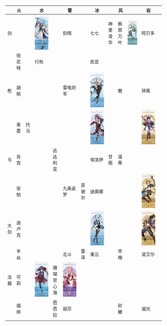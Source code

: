 ||火||水||雷||冰||风||岩||
|----|----|----|----|----|----|----|----|----|----|----|----|----|
|剑|||![神理凌人](/img/神理凌人.jpg)||刻晴||七七|神里凌华|枫原万叶|![琴](/img/琴.jpg)|阿贝多||
||班尼特||行秋||||凯亚||||||
|枪|胡桃||||雷电将军||![申鹤](/img/申鹤.jpg)||魈||钟离||
||香菱|托马|||||![罗莎利亚](/img/罗莎利亚.jpg)||||![云堇](/img/云堇.jpg)||
|弓|肖宫|||达达利亚|||埃洛伊|甘雨|温蒂||||
||安柏||||九条裟罗|菲谢尔|迪奥娜||||![五郎](/img/五郎.jpg)||
|大剑|迪卢克||||||![悠菈](/img/悠菈.jpg)||||![荒泷一斗](/img/荒泷一斗.jpg)||
||辛焱||||北斗|雷泽|重云||早柚||诺艾尔||
|法器|可莉||![莫娜](/img/莫娜.jpg)|珊瑚宫心海|![八重神子](/img/八重神子.jpg)||||||||
||烟绯|||芭芭拉|丽莎||||砂糖||凝光||
||||||||||||||